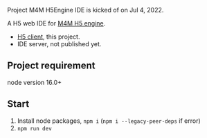 Project M4M H5Engine IDE is kicked of on Jul 4, 2022.

A H5 web IDE for [M4M H5 engine](https://github.com/meta4d-me/m4m-engine).

- [H5 client](https://github.com/meta4d-me/m4m-h5engine-editor), this project.
- IDE server, not published yet.

## Project requirement

node version 16.0+

## Start

1. Install node packages, `npm i` (`npm i --legacy-peer-deps` if error)
2. `npm run dev`

